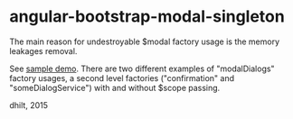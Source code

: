 angular-bootstrap-modal-singleton
================

The main reason for undestroyable $modal factory usage is the memory leakages removal.

See [sample demo](http://rawgit.com/dhilt/angular-bootstrap-modal-singleton/master/sample/localView.html). There are two different examples of "modalDialogs" factory usages, a second level factories ("confirmation" and "someDialogService") with and without $scope passing.

dhilt, 2015
